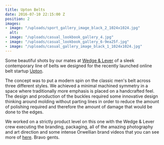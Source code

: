 ```yaml
---
title: Upton Belts
date: 2016-07-10 22:15:00 Z
position: 2
images:
- image: "/uploads/sport_gallery_image_black_2_1024x1024.jpg"
  alt: 
- image: "/uploads/casual_lookbook_gallery_4.jpg"
- image: "/uploads/casual_lookbook_gallery_6-9ea25f.jpg"
- image: "/uploads/casual_gallery_image_black_1_1024x1024.jpg"
---
```


Some beautiful shots by our mates at [Wedge & Lever](http://www.wedgeandlever.com/) of a sleek contemporary line of belts we designed for the recently launched online belt startup [Upton](http://uptonbelts.com/).

The concept was to put a modern spin on the classic men's belt across three different styles. We achieved a minimal machined symmetry in a space where traditionally more emphasis is placed on a handcrafted feel. The design and production of the buckles required some innovative design thinking around molding without parting lines in order to reduce the amount of polishing required and therefore the amount of damage that would be done to the edges.

We worked on a strictly product level on this one with the Wedge & Lever crew executing the branding, packaging, all of the amazing photography and art direction and some intense Orwellian brand videos that you can see more of [here](http://www.wedgeandlever.com/portfolio/upton-belts/). Bravo gents.

